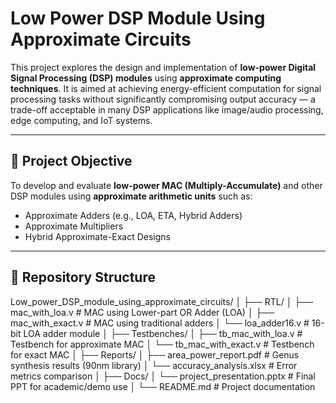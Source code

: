 # Low Power DSP Module Using Approximate Circuits

This project explores the design and implementation of **low-power Digital Signal Processing (DSP) modules** using **approximate computing techniques**. It is aimed at achieving energy-efficient computation for signal processing tasks without significantly compromising output accuracy — a trade-off acceptable in many DSP applications like image/audio processing, edge computing, and IoT systems.

---

## 🧠 Project Objective

To develop and evaluate **low-power MAC (Multiply-Accumulate)** and other DSP modules using **approximate arithmetic units** such as:
- Approximate Adders (e.g., LOA, ETA, Hybrid Adders)
- Approximate Multipliers
- Hybrid Approximate-Exact Designs

---

## 📁 Repository Structure

Low_power_DSP_module_using_approximate_circuits/
│
├── RTL/
│ ├── mac_with_loa.v # MAC using Lower-part OR Adder (LOA)
│ ├── mac_with_exact.v # MAC using traditional adders
│ └── loa_adder16.v # 16-bit LOA adder module
│
├── Testbenches/
│ ├── tb_mac_with_loa.v # Testbench for approximate MAC
│ └── tb_mac_with_exact.v # Testbench for exact MAC
│
├── Reports/
│ ├── area_power_report.pdf # Genus synthesis results (90nm library)
│ └── accuracy_analysis.xlsx # Error metrics comparison
│
├── Docs/
│ └── project_presentation.pptx # Final PPT for academic/demo use
│
└── README.md # Project documentation
